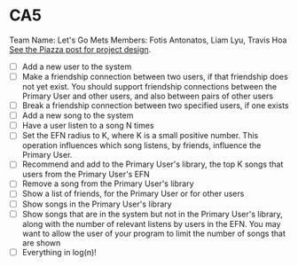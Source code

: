 # CA5
Team Name: Let's Go Mets
Members: Fotis Antonatos, Liam Lyu, Travis Hoa
[See the Piazza post for project design](https://piazza.com/class/kkwzvpyvhe5349?cid=640).

 - [ ] Add a new user to the system
 - [ ] Make a friendship connection between two users, if that friendship does not yet exist. You should support friendship connections between the Primary User and other users, and also between pairs of other users
 - [ ] Break a friendship connection between two specified users, if one exists
 - [ ] Add a new song to the system
 - [ ] Have a user listen to a song N times
 - [ ] Set the EFN radius to K, where K is a small positive number. This operation influences which song listens, by friends, influence the Primary User.
 - [ ] Recommend and add to the Primary User's library, the top K songs that users from the Primary User's EFN
 - [ ] Remove a song from the Primary User's library
 - [ ] Show a list of friends, for the Primary User or for other users
 - [ ] Show songs in the Primary User's library
 - [ ] Show songs that are in the system but not in the Primary User's library, along with the number of relevant listens by users in the EFN. You may want to allow the user of your program to limit the number of songs that are shown
 - [ ] Everything in log(n)!